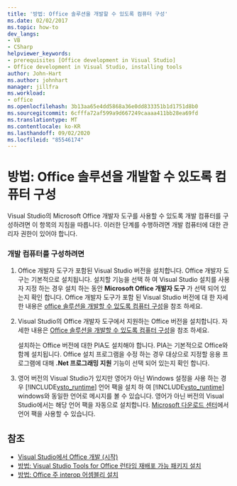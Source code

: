 ```yaml
---
title: '방법: Office 솔루션을 개발할 수 있도록 컴퓨터 구성'
ms.date: 02/02/2017
ms.topic: how-to
dev_langs:
- VB
- CSharp
helpviewer_keywords:
- prerequisites [Office development in Visual Studio]
- Office development in Visual Studio, installing tools
author: John-Hart
ms.author: johnhart
manager: jillfra
ms.workload:
- office
ms.openlocfilehash: 3b13aa65e4dd5868a36e0dd833351b1d1751d8b0
ms.sourcegitcommit: 6cfffa72af599a9d667249caaaa411bb28ea69fd
ms.translationtype: MT
ms.contentlocale: ko-KR
ms.lasthandoff: 09/02/2020
ms.locfileid: "85546174"
---
```

# <a name="how-to-configure-a-computer-to-develop-office-solutions"></a>방법: Office 솔루션을 개발할 수 있도록 컴퓨터 구성
  Visual Studio의 Microsoft Office 개발자 도구를 사용할 수 있도록 개발 컴퓨터를 구성하려면 이 항목의 지침을 따릅니다. 이러한 단계를 수행하려면 개발 컴퓨터에 대한 관리자 권한이 있어야 합니다.

### <a name="to-configure-the-development-computer"></a>개발 컴퓨터를 구성하려면

1. Office 개발자 도구가 포함된 Visual Studio 버전을 설치합니다. Office 개발자 도구는 기본적으로 설치됩니다. 설치할 기능을 선택 하 여 Visual Studio 설치를 사용자 지정 하는 경우 설치 하는 동안 **Microsoft Office 개발자 도구** 가 선택 되어 있는지 확인 합니다. Office 개발자 도구가 포함 된 Visual Studio 버전에 대 한 자세한 내용은 [office 솔루션을 개발할 수 있도록 컴퓨터 구성](../vsto/configuring-a-computer-to-develop-office-solutions.md)을 참조 하세요.

2. Visual Studio의 Office 개발자 도구에서 지원하는 Office 버전을 설치합니다. 자세한 내용은 [Office 솔루션을 개발할 수 있도록 컴퓨터 구성](../vsto/configuring-a-computer-to-develop-office-solutions.md)을 참조 하세요.

     설치하는 Office 버전에 대한 PIA도 설치해야 합니다. PIA는 기본적으로 Office와 함께 설치됩니다. Office 설치 프로그램을 수정 하는 경우 대상으로 지정할 응용 프로그램에 대해 **.Net 프로그래밍 지원** 기능이 선택 되어 있는지 확인 합니다.

3. 영어 버전의 Visual Studio가 있지만 영어가 아닌 Windows 설정을 사용 하는 경우 [!INCLUDE[vsto_runtime](../vsto/includes/vsto-runtime-md.md)] 언어 팩을 설치 하 여 [!INCLUDE[vsto_runtime](../vsto/includes/vsto-runtime-md.md)] windows와 동일한 언어로 메시지를 볼 수 있습니다. 영어가 아닌 버전의 Visual Studio에서는 해당 언어 팩을 자동으로 설치합니다. [Microsoft 다운로드 센터](https://www.microsoft.com/download/details.aspx?id=54246)에서 언어 팩을 사용할 수 있습니다.

## <a name="see-also"></a>참조

- [Visual Studio에서 Office 개발 &#40;시작&#41;](../vsto/getting-started-office-development-in-visual-studio.md)
- [방법: Visual Studio Tools for Office 런타임 재배포 가능 패키지 설치](../vsto/how-to-install-the-visual-studio-tools-for-office-runtime-redistributable.md)
- [방법: Office 주 interop 어셈블리 설치](../vsto/how-to-install-office-primary-interop-assemblies.md)
